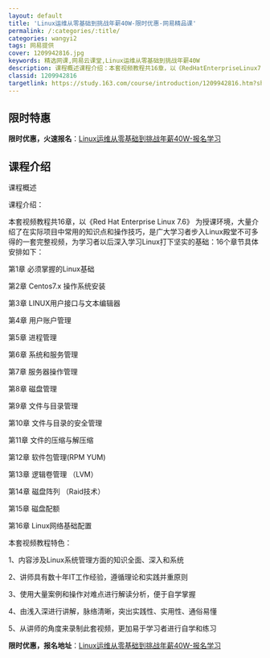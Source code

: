 ```yaml
---
layout: default
title: 'Linux运维从零基础到挑战年薪40W-限时优惠-网易精品课'
permalink: /:categories/:title/
categories: wangyi2
tags: 网易提供
cover: 1209942816.jpg
keywords: 精选网课,网易云课堂,Linux运维从零基础到挑战年薪40W
description: 课程概述课程介绍：本套视频教程共16章，以《RedHatEnterpriseLinux7.6》为授课环境，大量介绍了在实
classid: 1209942816
targetlink: https://study.163.com/course/introduction/1209942816.htm?share=1&shareId=1025206652&utm_campaign=share&utm_medium=iphoneShare&utm_source=&utm_u=1025206652
---
```


## 限时特惠

**限时优惠，火速报名**：[Linux运维从零基础到挑战年薪40W-报名学习](https://study.163.com/course/introduction/1209942816.htm?share=1&shareId=1025206652&utm_campaign=share&utm_medium=iphoneShare&utm_source=&utm_u=1025206652)

## 课程介绍

课程概述

课程介绍：

本套视频教程共16章，以《Red Hat Enterprise Linux 7.6》 为授课环境，大量介绍了在实际项目中常用的知识点和操作技巧，是广大学习者步入Linux殿堂不可多得的一套完整视频，为学习者以后深入学习Linux打下坚实的基础：16个章节具体安排如下：



第1章  必须掌握的Linux基础

第2章  Centos7.x 操作系统安装

第3章  LINUX用户接口与文本编辑器

第4章 用户账户管理

第5章 进程管理

第6章 系统和服务管理

第7章 服务器操作管理

第8章 磁盘管理

第9章 文件与目录管理

第10章 文件与目录的安全管理

第11章 文件的压缩与解压缩

第12章 软件包管理(RPM YUM)

第13章 逻辑卷管理 （LVM）

第14章 磁盘阵列 （Raid技术）

第15章 磁盘配额

第16章 Linux网络基础配置



本套视频教程特色：

1、内容涉及Linux系统管理方面的知识全面、深入和系统

2、讲师具有数十年IT工作经验，遵循理论和实践并重原则

3、使用大量案例和操作对难点进行解读分析，便于自学掌握

4、由浅入深进行讲解，脉络清晰，突出实践性、实用性、通俗易懂

5、从讲师的角度来录制此套视频，更加易于学习者进行自学和练习

**限时优惠，报名地址**：[Linux运维从零基础到挑战年薪40W-报名学习](https://study.163.com/course/introduction/1209942816.htm?share=1&shareId=1025206652&utm_campaign=share&utm_medium=iphoneShare&utm_source=&utm_u=1025206652)

